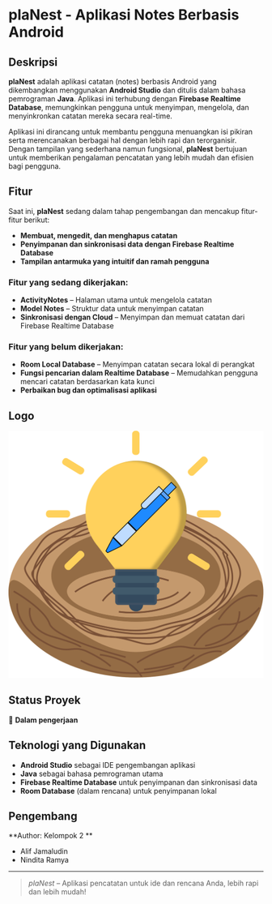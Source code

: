 # plaNest - Aplikasi Notes Berbasis Android

## Deskripsi

**plaNest** adalah aplikasi catatan (notes) berbasis Android yang dikembangkan menggunakan **Android Studio** dan ditulis dalam bahasa pemrograman **Java**. Aplikasi ini terhubung dengan **Firebase Realtime Database**, memungkinkan pengguna untuk menyimpan, mengelola, dan menyinkronkan catatan mereka secara real-time.

Aplikasi ini dirancang untuk membantu pengguna menuangkan isi pikiran serta merencanakan berbagai hal dengan lebih rapi dan terorganisir. Dengan tampilan yang sederhana namun fungsional, **plaNest** bertujuan untuk memberikan pengalaman pencatatan yang lebih mudah dan efisien bagi pengguna.

## Fitur

Saat ini, **plaNest** sedang dalam tahap pengembangan dan mencakup fitur-fitur berikut:

- **Membuat, mengedit, dan menghapus catatan**
- **Penyimpanan dan sinkronisasi data dengan Firebase Realtime Database**
- **Tampilan antarmuka yang intuitif dan ramah pengguna**

### Fitur yang sedang dikerjakan:

- **ActivityNotes** – Halaman utama untuk mengelola catatan
- **Model Notes** – Struktur data untuk menyimpan catatan
- **Sinkronisasi dengan Cloud** – Menyimpan dan memuat catatan dari Firebase Realtime Database

### Fitur yang belum dikerjakan:

- **Room Local Database** – Menyimpan catatan secara lokal di perangkat
- **Fungsi pencarian dalam Realtime Database** – Memudahkan pengguna mencari catatan berdasarkan kata kunci
- **Perbaikan bug dan optimalisasi aplikasi**

## Logo



![Alt text](images/Logo.svg)


## Status Proyek

🚧 **Dalam pengerjaan**

## Teknologi yang Digunakan

- **Android Studio** sebagai IDE pengembangan aplikasi
- **Java** sebagai bahasa pemrograman utama
- **Firebase Realtime Database** untuk penyimpanan dan sinkronisasi data
- **Room Database** (dalam rencana) untuk penyimpanan lokal

## Pengembang

**Author: Kelompok 2 **

- Alif Jamaludin
- Nindita Ramya


---

> *plaNest* – Aplikasi pencatatan untuk ide dan rencana Anda, lebih rapi dan lebih mudah!

